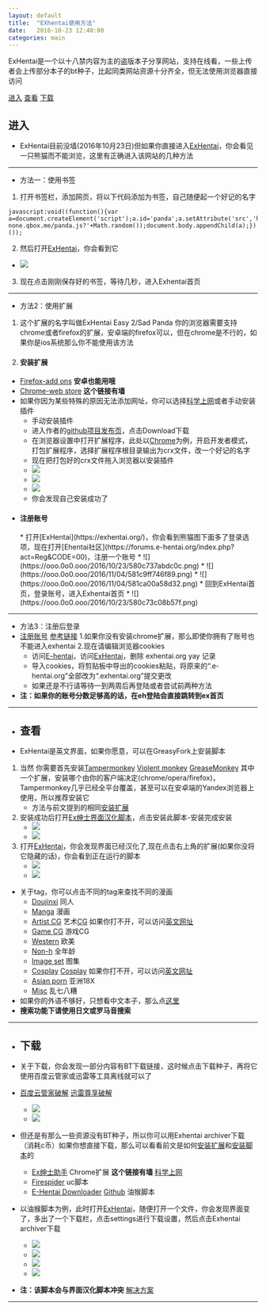 ```yaml
---
layout: default
title:  "EXhentai使用方法"
date:   2016-10-23 12:40:00
categories: main
---
```


ExHentai是一个以十八禁内容为主的盗版本子分享网站，支持在线看，一些上传者会上传部分本子的bt种子，比起同类网站资源十分齐全，但无法使用浏览器直接访问

[进入](#进入) [查看](#查看) [下载](#下载)

<h2 id="进入">进入</h2>

* ExHentai目前没墙(2016年10月23日)但如果你直接进入[ExHentai](https://exhentai.org/)，你会看见一只熊猫而不能浏览，这里有正确进入该网站的几种方法

---

* 方法一：使用书签

1. 打开书签栏，添加网页，将以下代码添加为书签，自己随便起一个好记的名字

```
javascript:void((function(){var a=document.createElement('script');a.id='panda';a.setAttribute('src','https://dn-none.qbox.me/panda.js?'+Math.random());document.body.appendChild(a);})());
```

2. 然后打开[ExHentai](https://exhentai.org/)，你会看到它

* ![](https://ooo.0o0.ooo/2016/10/23/580c72c6a8bc2.jpg)

3. 现在点击刚刚保存好的书签，等待几秒，进入Exhentai首页

---

* 方法2：使用扩展

1. 这个扩展的名字叫做ExHentai Easy 2/Sad Panda
你的浏览器需要支持chrome或者firefox的扩展，安卓端的firefox可以，但在chrome是不行的，如果你是ios系统那么你不能使用该方法

2. <h4 id="安装扩展">安装扩展</h4>
* [Firefox-add ons](https://addons.mozilla.org/en-US/firefox/addon/exhentai-easy-2/) **安卓也能用哦**
* [Chrome-web store](https://chrome.google.com/webstore/detail/sad-panda/bohapeiooecafommnlaiccilacgmkaoc) **这个链接有墙**
* 如果你因为某些特殊的原因无法添加网址，你可以选择[科学上网](http://likemore.cc/main/2016/10/01/free-web.html)或者手动安装插件
    * 手动安装插件
	 * 进入作者的[github项目发布页](https://github.com/haruhichan/exhentai-plugins)，点击Download下载
	 * 在浏览器设置中打开扩展程序，此处以[Chrome](chrome://extensions/)为例，开启开发者模式，打包扩展程序，选择扩展程序根目录输出为crx文件，改一个好记的名字
	 * 现在把打包好的crx文件拖入浏览器以安装插件
	 * ![](https://ooo.0o0.ooo/2016/10/23/580c732a82f8d.png)
	 * ![](https://ooo.0o0.ooo/2016/10/23/580c734826726.png)
	 * ![](https://ooo.0o0.ooo/2016/10/23/580c735c51c91.png)
	 * 你会发现自己安装成功了
* <h4 id="注册账号">注册账号</h4>
    * 打开[ExHentai](https://exhentai.org/)，你会看到熊猫图下面多了登录选项，现在打开[Ehentai社区](https://forums.e-hentai.org/index.php?act=Reg&CODE=00)，注册一个账号
    * ![](https://ooo.0o0.ooo/2016/10/23/580c737abdc0c.png)
    * ![](https://ooo.0o0.ooo/2016/11/04/581c9ff746f89.png)
	* ![](https://ooo.0o0.ooo/2016/11/04/581ca00a58d32.png)
    * 回到ExHentai首页，登录账号，进入Exhentai首页
    * ![](https://ooo.0o0.ooo/2016/10/23/580c73c08b57f.png)

---

* 方法3：注册后登录
* [注册账号](#注册账号) [参考链接](http://tieba.baidu.com/p/3826129848)
1.如果你没有安装chrome扩展，那么即使你拥有了账号也不能进入exhentai
2.现在请编辑浏览器cookies
    * 访问[E-hentai](http://e-hentai.org/)，访问[ExHentai](https://exhentai.org/)，删除 exhentai.org yay 记录
    * 导入cookies，将剪贴板中导出的cookies粘贴，将原来的“.e-hentai.org”全部改为“.exhentai.org”提交更改
    * 如果还是不行请等待一到两周后再登陆或者尝试前两种方法
* **注：如果你的账号分数足够高的话，在eh登陆会直接跳转到ex首页**

---

* <h2 id="查看">查看</h2>

* ExHentai是英文界面，如果你愿意，可以在GreasyFork上安装脚本
1. 当然 你需要首先安装[Tampermonkey](http://tampermonkey.net/) [Violent monkey](https://addons.opera.com/zh-cn/extensions/details/violent-monkey/?display=en) [GreaseMonkey](https://addons.mozilla.org/en-US/firefox/addon/greasemonkey/) 其中一个扩展，安装哪个由你的客户端决定(chrome/opera/firefox)，Tampermonkey几乎已经全平台覆盖，甚至可以在安卓端的Yandex浏览器上使用，所以推荐安装它
    * 方法与前文提到的相同[安装扩展](#安装扩展)
2. 安装成功后打开[Ex绅士界面汉化脚本](https://greasyfork.org/en/scripts/6038-ex%E7%BB%85%E5%A3%AB%E7%95%8C%E9%9D%A2%E6%B1%89%E5%8C%96?version=42477)，点击安装此脚本-安装完成安装
    * ![](https://ooo.0o0.ooo/2016/10/23/580c748451fc0.png)
	* ![](https://ooo.0o0.ooo/2016/10/23/580c753bed82c.png)
3. 打开[ExHentai](https://exhentai.org/)，你会发现界面已经汉化了,现在点击右上角的扩展(如果你没将它隐藏的话)，你会看到正在运行的脚本
    * ![](https://ooo.0o0.ooo/2016/10/23/580c770e56fbd.png)
	* ![](https://ooo.0o0.ooo/2016/10/23/580c76f05fb1e.png)
* 关于tag，你可以点击不同的tag来查找不同的漫画
    * [Doujinxi](https://exhentai.org/doujinshi) 同人
	* [Manga](https://exhentai.org/manga) 漫画
	* [Artist CG](https://exhentai.org/artistcg) 艺术[CG](https://zh.wikipedia.org/wiki/%E8%AE%A1%E7%AE%97%E6%9C%BA%E5%9B%BE%E5%BD%A2) 如果你打不开，可以访问[英文网址](https://en.wikipedia.org/wiki/Computer_graphics)
	* [Game CG](https://exhentai.org/gamecg) 游戏CG
	* [Western](https://exhentai.org/western) 欧美
	* [Non-h](https://exhentai.org/non-h) 全年龄
	* [Image set](https://exhentai.org/imageset) 图集
	* [Cosplay](https://exhentai.org/cosplay) [Cosplay](https://zh.wikipedia.org/wiki/Cosplay) 如果你打不开，可以访问[英文网址](https://zh.wikipedia.org/wiki/Cosplay)
	* [Asian porn](https://exhentai.org/asianporn) 亚洲18X
	* [Misc](https://exhentai.org/misc) 乱七八糟
* 如果你的外语不够好，只想看中文本子，那么点[这里](https://exhentai.org/tag/language%3Achinese)   
* **搜索功能下请使用日文或罗马音搜索**

---

* <h2 id="下载">下载</h2>

* 关于下载，你会发现一部分内容有BT下载链接，这时候点击下载种子，再将它使用百度云管家或迅雷等工具离线就可以了 
* [百度云管家破解](http://www.zdfans.com/674.html) [迅雷尊享破解](http://www.zdfans.com/3920.html)

    * ![](https://ooo.0o0.ooo/2016/10/23/580c772058b48.png)
	* ![](https://ooo.0o0.ooo/2016/10/23/580c772d65bf3.png)
* 但还是有那么一些资源没有BT种子，所以你可以用Exhentai archiver下载（消耗c币）如果你想直接下载，那么可以看看前文是如何[安装扩展](#安装扩展)和[安装脚本](#查看)的
    * [Ex绅士助手](https://chrome.google.com/webstore/detail/ex%E7%BB%85%E5%A3%AB%E5%8A%A9%E6%89%8B/ceegklpccealjoabgpkjjmobjoogddgk?utm_source=chrome-ntp-icon) Chrome扩展 **这个链接有墙** [科学上网](http://likemore.cc/main/2016/10/01/free-web.html)
	* [Firespider](http://tieba.baidu.com/p/3038754959) uc脚本
	* [E-Hentai Downloader](https://sleazyfork.org/zh-CN/scripts/10379-e-hentai-downloader) [Github](https://github.com/ccloli/E-Hentai-Downloader) 油猴脚本
* 以油猴脚本为例，此时打开[ExHentai](https://exhentai.org/)，随便打开一个文件，你会发现界面变了，多出了一个下载栏，点击settings进行下载设置，然后点击Exhentai archiver下载
    * ![](https://ooo.0o0.ooo/2016/10/23/580c77a700d97.png)
	* ![](https://ooo.0o0.ooo/2016/10/23/580c7777cd7ad.png)
	* ![](https://ooo.0o0.ooo/2016/10/23/580c778369cb5.png)
    * ![](https://ooo.0o0.ooo/2016/10/23/580c77945b7e7.png)
* **注：该脚本会与界面汉化脚本冲突** [解决方案](https://github.com/ccloli/E-Hentai-Downloader/issues/50)

---





















